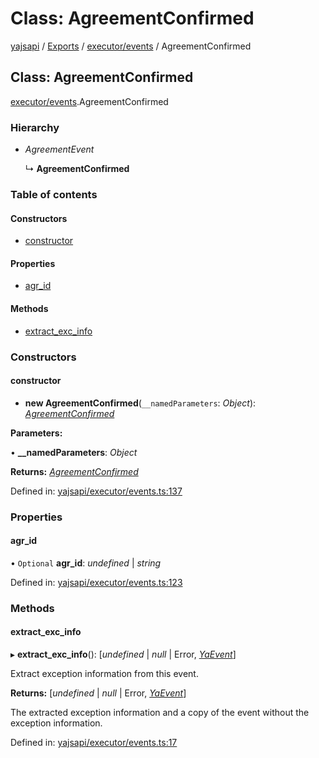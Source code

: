 # Class: AgreementConfirmed

[yajsapi](../yajsapi.md) / [Exports](../modules/) / [executor/events](../modules/executor_events.md) / AgreementConfirmed

## Class: AgreementConfirmed

[executor/events](../modules/executor_events.md).AgreementConfirmed

### Hierarchy

* _AgreementEvent_

  ↳ **AgreementConfirmed**

### Table of contents

#### Constructors

* [constructor](executor_events.agreementconfirmed.md#constructor)

#### Properties

* [agr\_id](executor_events.agreementconfirmed.md#agr_id)

#### Methods

* [extract\_exc\_info](executor_events.agreementconfirmed.md#extract_exc_info)

### Constructors

#### constructor

* **new AgreementConfirmed**\(`__namedParameters`: _Object_\): [_AgreementConfirmed_](executor_events.agreementconfirmed.md)

**Parameters:**

• **\_\_namedParameters**: _Object_

**Returns:** [_AgreementConfirmed_](executor_events.agreementconfirmed.md)

Defined in: [yajsapi/executor/events.ts:137](https://github.com/golemfactory/yajsapi/blob/289a25a/yajsapi/executor/events.ts#L137)

### Properties

#### agr\_id

• `Optional` **agr\_id**: _undefined_ \| _string_

Defined in: [yajsapi/executor/events.ts:123](https://github.com/golemfactory/yajsapi/blob/289a25a/yajsapi/executor/events.ts#L123)

### Methods

#### extract\_exc\_info

▸ **extract\_exc\_info**\(\): \[_undefined_ \| _null_ \| Error, [_YaEvent_](executor_events.yaevent.md)\]

Extract exception information from this event.

**Returns:** \[_undefined_ \| _null_ \| Error, [_YaEvent_](executor_events.yaevent.md)\]

The extracted exception information and a copy of the event without the exception information.

Defined in: [yajsapi/executor/events.ts:17](https://github.com/golemfactory/yajsapi/blob/289a25a/yajsapi/executor/events.ts#L17)

